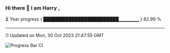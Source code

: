 ### Hi there 👋 I am Harry , 

⏳ Year progress { ████████████████████████▁▁▁▁▁▁ } 82.99 %

---

⏰ Updated on Mon, 30 Oct 2023 21:47:55 GMT

![Progress Bar CI](https://github.com/duykhang68/duykhang68/workflows/Progress%20Bar%20CI/badge.svg)
